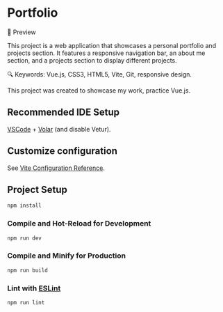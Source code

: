 # Portfolio

🎥 Preview



This project is a web application that showcases a personal portfolio and projects section. It features a responsive navigation bar, an about me section, and a projects section to display different projects. 

🔍 Keywords: Vue.js, CSS3, HTML5, Vite, Git, responsive design.


 This project was created to showcase my work, practice Vue.js.



## Recommended IDE Setup

[VSCode](https://code.visualstudio.com/) + [Volar](https://marketplace.visualstudio.com/items?itemName=Vue.volar) (and disable Vetur).

## Customize configuration

See [Vite Configuration Reference](https://vitejs.dev/config/).

## Project Setup

```sh
npm install
```

### Compile and Hot-Reload for Development

```sh
npm run dev
```

### Compile and Minify for Production

```sh
npm run build
```

### Lint with [ESLint](https://eslint.org/)

```sh
npm run lint
```
